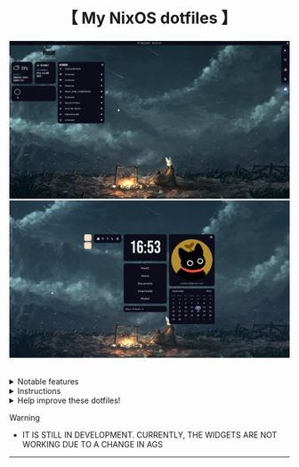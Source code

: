 <div align="center">
    <h1>【 My NixOS dotfiles 】</h1>
    <h3></h3>
</div>

<div align="center"> 

![widgets1](https://github.com/hans-chrstn/.dotfiles/blob/main/widgets1.png)
![widgets](https://github.com/hans-chrstn/.dotfiles/blob/main/widgets.png)
![]() 
</a>

</div>

 <details> 
  <summary>Notable features</summary>
     
  - **Widgets**, made in JavaScript/TypeScript using AGS. Multiple collections of widgets are stored in home/common/programs/ags/
  - **Gaming**, fully functional gaming setup using Bottles, Heroic, and Lutris!
</details>
<details> 
  <summary>Instructions</summary>
    
   - Automated installation for NixOS:
   ```git
   git clone https://github.com/hans-chrstn/.dotfiles .
   ```
   ```curl
   curl -L -o repo.zip https://github.com/hans-chrstn/.dotfiles/archive/refs/heads/main.zip && unzip repo.zip && rm repo.zip
   ```
   - Manual installation, other distros and more:
     - See the [Wiki]()
     - (_Available in: English. Translations are welcome._)
</details>

<details> 
  <summary>Help improve these dotfiles!</summary>
    
   - If you'd like to suggest fixes or a new widget, feel free to [open an issue](https://github.com/hans-chrstn/.dotfiles/issues/new)
</details>

> [!WARNING]
> - IT IS STILL IN DEVELOPMENT. CURRENTLY, THE WIDGETS ARE NOT WORKING DUE TO A CHANGE IN AGS

---

